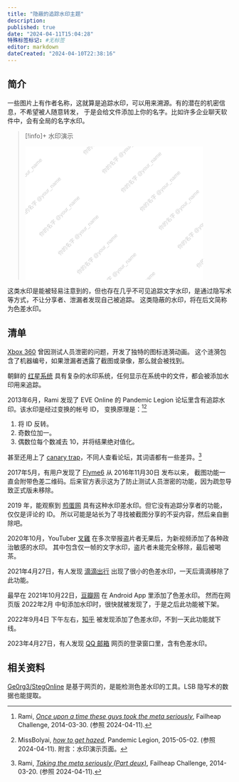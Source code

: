 ```yaml
---
title: "隐蔽的追踪水印主题"
description:
published: true
date: "2024-04-11T15:04:28"
特殊标签标记: #无标签
editor: markdown
dateCreated: "2024-04-10T22:38:16"
---
```


## 简介

一些图片上有作者名称，这就算是追踪水印，可以用来溯源。有的潜在的机密信息，不希望被人随意转发，
于是会给文件添加上你的名字。比如许多企业聊天软件中，会有全局的名字水印。

<!--
也可能出现在内测软件、硬件、系统和游戏中。
-->

> [!info]+ 水印演示
>
> <svg xmlns="http://www.w3.org/2000/svg" width="400" height="300">
>     <!-- 背景矩形 -->
>     <rect x="0" y="0" width="100%" height="100%" fill="#ffffff" />
>     <!-- 文字水印 -->
>     <text font-family="Arial" font-size="12" fill="rgba(0,0,0,0.2)" transform="rotate(-45, 100, 140)">
>         <!-- 第一列 -->
>         <tspan x="10" y="20">你的名字 @your_name</tspan>
>         <tspan x="10" y="80">你的名字 @your_name</tspan>
>         <tspan x="10" y="140">你的名字 @your_name</tspan>
>         <tspan x="10" y="200">你的名字 @your_name</tspan>
>         <tspan x="10" y="260">你的名字 @your_name</tspan>
>         <tspan x="10" y="320">你的名字 @your_name</tspan>
>         <tspan x="10" y="380">你的名字 @your_name</tspan>
>         <!-- 第二列 -->
>         <!-- <tspan x="210" y="20">你的名字 @your_name</tspan> -->
>         <tspan x="210" y="80">你的名字 @your_name</tspan>
>         <tspan x="210" y="140">你的名字 @your_name</tspan>
>         <tspan x="210" y="200">你的名字 @your_name</tspan>
>         <tspan x="210" y="260">你的名字 @your_name</tspan>
>         <tspan x="210" y="320">你的名字 @your_name</tspan>
>         <tspan x="210" y="380">你的名字 @your_name</tspan>
>         <tspan x="210" y="440">你的名字 @your_name</tspan>
>     </text>
> </svg>

这类水印是能被轻易注意到的，但也存在几乎不可见追踪文字水印，是通过隐写术等方式，不让分享者、泄漏者发现自己被追踪。
这类隐蔽的水印，将在后文简称为色差水印。

## 清单

[Xbox 360](company/Microsoft/xbox.md#xbox-360-追踪内鬼) 曾因测试人员泄密的问题，开发了独特的图标涟漪动画。
这个涟漪包含了机器编号，如果泄漏者透露了截图或录像，那么就会被找到。

朝鲜的 [红星系统](/software/红星系统.md#全链路水印) 具有复杂的水印系统，任何显示在系统中的文件，都会被添加水印用来追踪。

2013年6月，Rami 发现了 EVE Online 的 Pandemic Legion 论坛里含有追踪水印。该水印是经过变换的帐号 ID，
变换原理是：[^12731][^48080]

[^12731]: Rami, _[Once upon a time these guys took the meta seriously](https://web.archive.org/web/20140330125139/http://failheap-challenge.com/showthread.php?12731-Once-upon-a-time-these-guys-took-the-meta-seriously)_, Failheap Challenge, 2014-03-30. (参照 2024-04-11).

[^48080]: MissBolyai, _[how to get hazed](https://web.archive.org/web/20150502005935/https://www.pandemic-legion.com/forums/showthread.php?48080-how-to-get-hazed)_, Pandemic Legion, 2015-05-02. (参照 2024-04-11). 附言：水印演示页面。

1.  将 ID 反转。
2.  奇数位加一。
3.  偶数位每个数减去 10，并将结果绝对值化。

甚至还用上了 [canary trap][]，不同人查看论坛，其词语都有一些差异。[^16311]

[canary trap]: https://en.wikipedia.org/wiki/Canary_trap

[^16311]: Rami, _[Taking the meta seriously (Part deux)](https://web.archive.org/web/20230426190411/http://failheap-challenge.com/showthread.php?16311-Taking-the-meta-seriously-(Part-deux))_, Failheap Challenge, 2014-03-20. (参照 2024-04-11).

2017年5月，有用户发现了 [Flyme6](/company/魅族/Flyme.md#截图功能附带二维码的争议) 从 2016年11月30日 发布以来，
截图功能一直会附带色差二维码。后来官方表示这为了防止测试人员泄密的功能，因为疏忽导致正式版未移除。

2019 年，能观察到 [煎蛋网](/website/jandan.md#色差水印) 具有这种水印差水印。但它没有追踪分享者的功能，仅仅是评论的 ID。
所以可能是站长为了寻找被截图分享的不妥内容，然后亲自删除吧。

2020年10月，YouTuber [叉雞](/people/Fork_chicken.md) 在多次举报盗片者无果后，为新视频添加了各种政治敏感的水印。
其中包含仅一帧的文字水印，盗片者未能完全移除，最后被喝茶。

2021年4月27日，有人发现 [滴滴出行](/software/滴滴出行.md#水印问题) 出现了很小的色差水印，一天后滴滴移除了此功能。

最早在 2021年10月22日，[豆瓣网](/website/豆瓣网.md#添加追踪文字) 在 Android App 里添加了色差水印。
然而在网页版 2022年2月 中旬添加水印时，很快就被发现了，于是之后此功能被下架。

2022年9月4日 下午左右，[知乎](/website/知乎.md#添加水印) 被发现添加了色差水印，不到一天此功能就下线。

2023年4月27日，有人发现 [QQ 邮箱](/company/腾讯/QQ邮箱.md#微色差文字水印) 网页的登录窗口里，含有色差水印。

## 相关资料

[Ge0rg3/StegOnline][] 是基于网页的，是能检测色差水印的工具。LSB 隐写术的数据也能提取。

[Ge0rg3/StegOnline]: https://github.com/Ge0rg3/StegOnline
